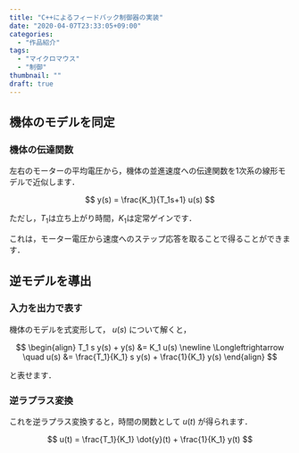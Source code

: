 ```yaml
---
title: "C++によるフィードバック制御器の実装"
date: "2020-04-07T23:33:05+09:00"
categories:
  - "作品紹介"
tags:
  - "マイクロマウス"
  - "制御"
thumbnail: ""
draft: true
---
```




<!--more-->

## 機体のモデルを同定

### 機体の伝達関数

左右のモーターの平均電圧から，機体の並進速度への伝達関数を1次系の線形モデルで近似します．

$$
y(s) = \frac{K_1}{T_1s+1} u(s)
$$

ただし，$T_1$は立ち上がり時間，$K_1$は定常ゲインです．

これは，モーター電圧から速度へのステップ応答を取ることで得ることができます．

## 逆モデルを導出

### 入力を出力で表す

機体のモデルを式変形して， $u(s)$ について解くと，

$$
\begin{align}
T_1 s y(s) + y(s) &= K_1 u(s)
\newline
\Longleftrightarrow \quad u(s) &= \frac{T_1}{K_1} s y(s) + \frac{1}{K_1} y(s)
\end{align}
$$

と表せます．

### 逆ラプラス変換

これを逆ラプラス変換すると，時間の関数として $u(t)$ が得られます．

$$
u(t) = \frac{T_1}{K_1} \dot{y}(t) + \frac{1}{K_1} y(t)
$$

<script type="text/x-mathjax-config">
    MathJax.Hub.Config({tex2jax: {inlineMath: [['$','$'], ['\\(','\\)']]}});
</script>
